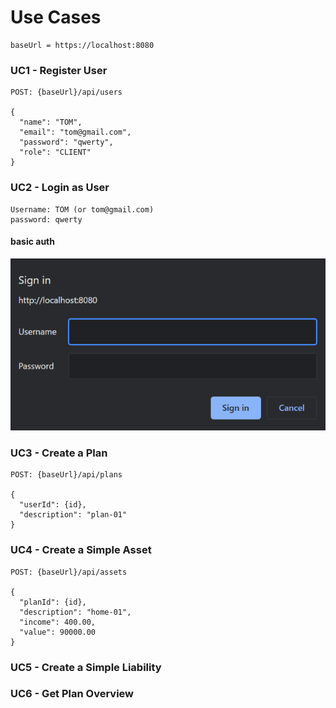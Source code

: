 # Use Cases

    baseUrl = https://localhost:8080

### UC1 - Register User

    POST: {baseUrl}/api/users

    {
      "name": "TOM",
      "email": "tom@gmail.com",
      "password": "qwerty",
      "role": "CLIENT"
    }

### UC2 - Login as User

    Username: TOM (or tom@gmail.com)
    password: qwerty

#### basic auth

![login-image](login.png)

### UC3 - Create a Plan

    POST: {baseUrl}/api/plans

    {
      "userId": {id},
      "description": "plan-01"
    }

### UC4 - Create a Simple Asset

    POST: {baseUrl}/api/assets

    {
      "planId": {id},
      "description": "home-01",
      "income": 400.00,
      "value": 90000.00
    }

### UC5 - Create a Simple Liability

### UC6 - Get Plan Overview
